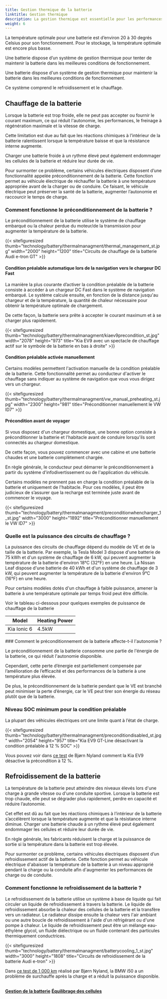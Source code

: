 ```yaml
---
title: Gestion thermique de la batterie
linktitle: Gestion thermique
description: La gestion thermique est essentielle pour les performances et la santé de la batterie
weight: 6
---
```

<!-- markdownlint-disable MD033 -->

La température optimale pour une batterie est d’environ 20 à 30 degrés Celsius pour son fonctionnement. Pour le stockage, la température optimale est encore plus basse.

Une batterie dispose d’un système de gestion thermique pour tenter de maintenir la batterie dans les meilleures conditions de fonctionnement.

Une batterie dispose d'un système de gestion thermique pour maintenir la batterie dans les meilleures conditions de fonctionnement.

Ce système comprend le refroidissement et le chauffage.

## Chauffage de la batterie

Lorsque la batterie est trop froide, elle ne peut pas accepter ou fournir le courant maximum, ce qui réduit l'autonomie, les performances, le freinage à régénération maximale et la vitesse de charge.

Cette limitation est due au fait que les réactions chimiques à l’intérieur de la batterie ralentissent lorsque la température baisse et que la résistance interne augmente.

Charger une batterie froide à un rythme élevé peut également endommager les cellules de la batterie et réduire leur durée de vie.

Pour surmonter ce problème, certains véhicules électriques disposent d’une fonctionnalité appelée préconditionnement de la batterie. Cette fonction permet au véhicule électrique de réchauffer la batterie à une température appropriée avant de la charger ou de conduire. Ce faisant, le véhicule électrique peut préserver la santé de la batterie, augmenter l’autonomie et raccourcir le temps de charge.

### Comment fonctionne le préconditionnement de la batterie ?

Le préconditionnement de la batterie utilise le système de chauffage embarqué ou la chaleur perdue du moteur/de la transmission pour augmenter la température de la batterie.

{{< sitefiguresized thumb="technology/battery/thermalmanagment/thermal_management_st.jpg" width="2000" height="1200" title="Circuits de chauffage de la batterie Audi e-tron GT" >}}


#### Condition préalable automatique lors de la navigation vers le chargeur DC Fast

La manière la plus courante d’activer la condition préalable de la batterie consiste à accéder à un chargeur DC Fast dans le système de navigation embarqué. Le système calcule ensuite, en fonction de la distance jusqu'au chargeur et de la température, la quantité de chaleur nécessaire pour obtenir la température optimale de chargement.

De cette façon, la batterie sera prête à accepter le courant maximum et à se charger plus rapidement.

{{< sitefiguresized thumb="technology/battery/thermalmanagment/kiaev9precondition_st.jpg" width="2078" height="973" title="Kia EV9 avec un spectacle de chauffage actif sur le symbole de la batterie en bas à droite" >}}

#### Condition préalable activée manuellement

Certains modèles permettent l'activation manuelle de la condition préalable de la batterie. Cette fonctionnalité permet au conducteur d'activer le chauffage sans indiquer au système de navigation que vous vous dirigez vers un chargeur.

{{< sitefiguresized thumb="technology/battery/thermalmanagment/vw_manual_preheating_st.jpg" width="2300" height="981" title="Préconditionner manuellement le VW ID7" >}}

#### Précondition avant de voyager

Si vous disposez d'un chargeur domestique, une bonne option consiste à préconditionner la batterie et l'habitacle avant de conduire lorsqu'ils sont connectés au chargeur domestique.

De cette façon, vous pouvez commencer avec une cabine et une batterie chaudes et une batterie complètement chargée.

En règle générale, le conducteur peut démarrer le préconditionnement à partir du système d'infodivertissement ou de l'application du véhicule.

Certains modèles ne prennent pas en charge la condition préalable de la batterie et uniquement de l'habitacle. Pour ces modèles, il peut être judicieux de s’assurer que la recharge est terminée juste avant de commencer le voyage.

{{< sitefiguresized thumb="technology/battery/thermalmanagment/preconditionwhencharger_1_st.jpg" width="3000" height="1892" title="Préconditionner manuellement le VW ID7" >}}


### Quelle est la puissance des circuits de chauffage ?

La puissance des circuits de chauffage dépend du modèle de VE et de la taille de la batterie. Par exemple, la Tesla Model 3 dispose d'une batterie de 75 kWh et d'un système de chauffage de 6 kW, qui peuvent augmenter la température de la batterie d'environ 18°C (32°F) en une heure. La Nissan Leaf dispose d'une batterie de 40 kWh et d'un système de chauffage de 3 kW, qui peuvent augmenter la température de la batterie d'environ 9°C (16°F) en une heure.

Pour certains modèles dotés d'un chauffage à faible puissance, amener la batterie à une température optimale par temps froid peut être difficile.

Voir le tableau ci-dessous pour quelques exemples de puissance de chauffage de la batterie

<table class="table table-striped border">
    <thead>
        <tr>
        <th>Model
        </th>
        <th>Heating Power
        </th>
    </thead>
    <tbody>
    <tr>
        <td>Kia Ionic 6</td>
        <td>4.5kW</td>
    </tr>
</tbody>
</table>
### Comment le préconditionnement de la batterie affecte-t-il l'autonomie ?

Le préconditionnement de la batterie consomme une partie de l'énergie de la batterie, ce qui réduit l'autonomie disponible.

Cependant, cette perte d’énergie est partiellement compensée par l’amélioration de l’efficacité et des performances de la batterie à une température plus élevée.

De plus, le préconditionnement de la batterie pendant que le VE est branché peut minimiser la perte d’énergie, car le VE peut tirer son énergie du réseau plutôt que de la batterie.

### Niveau SOC minimum pour la condition préalable

La plupart des véhicules électriques ont une limite quant à l’état de charge.

{{< sitefiguresized thumb="technology/battery/thermalmanagment/preconditiondisabled_st.jpg" width="2054" height="957" title="Kia EV9 GT-Line désactivant la condition préalable à 12 % SOC" >}}

Vous pouvez voir dans <a href="https://youtu.be/rKgnVzUJAfA?t=638" target="_blank">ce test</a> de Bjørn Nyland comment la Kia EV9 désactive la précondition à 12 %.

## Refroidissement de la batterie

La température de la batterie peut atteindre des niveaux élevés lors d'une charge à grande vitesse ou d'une conduite sportive.
Lorsque la batterie est trop chaude, elle peut se dégrader plus rapidement, perdre en capacité et réduire l’autonomie.

Cet effet est dû au fait que les réactions chimiques à l’intérieur de la batterie s’accélèrent lorsque la température augmente et que la résistance interne diminue. Charger une batterie chaude à un rythme élevé peut également endommager les cellules et réduire leur durée de vie.

En règle générale, les fabricants réduisent la charge et la puissance de sortie si la température dans la batterie est trop élevée.

Pour surmonter ce problème, certains véhicules électriques disposent d’un refroidissement actif de la batterie. Cette fonction permet au véhicule électrique d'abaisser la température de la batterie à un niveau approprié pendant la charge ou la conduite afin d'augmenter les performances de charge ou de conduite.


### Comment fonctionne le refroidissement de la batterie ?

Le refroidissement de la batterie utilise un système à base de liquide qui fait circuler un liquide de refroidissement à travers la batterie. Le liquide de refroidissement absorbe la chaleur des cellules de la batterie et la transfère vers un radiateur. Le radiateur dissipe ensuite la chaleur vers l'air ambiant ou une autre boucle de refroidissement à l'aide d'un réfrigérant ou d'une pompe à chaleur. Le liquide de refroidissement peut être un mélange eau-éthylène glycol, un fluide diélectrique ou un fluide contenant des particules thermiquement conductrices.

{{< sitefiguresized thumb="technology/battery/thermalmanagment/batterycooling_1_st.jpg" width="3000" height="1808" title="Circuits de refroidissement de la batterie Audi e-tron" >}}


Dans <a href="https://youtu.be/Q0LaUx5I_28?t=412" target="_blank">ce test de 1 000 km</a> réalisé par Bjørn Nyland, la BMW i50 a un problème de surchauffe après la charge et a réduit la puissance disponible.

<br />

<div class="mt-3 mb-3">
     <a href="../batterymanagment/" class="text-decoration-none text-black"><strong><i class="bi-arrow-left"></i> Gestion de la batterie</strong></a>
     <a href="../cellbalancing/" class="text-decoration-none text-black float-end"><strong>Équilibrage des cellules <i class="bi-arrow-right"></i></strong></a>
</div>